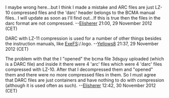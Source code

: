 I maybe wrong here...but I think I made a mistake and ARC files are just
LZ-10 compressed files and the 'darc' header belongs to the BCMA manual
files.. I will update as soon as I'll find out...If this is true then
the files in the darc format are not compressed.
--[Elisherer](User:Elisherer "wikilink") 21:00, 29 November 2012 (CET)


DARC with LZ-11 compression is used for a number of other things besides
the instruction manuals, like [ExeFS](ExeFS "wikilink"):/.logo.
--[Yellows8](User:Yellows8 "wikilink") 21:37, 29 November 2012 (CET)


The problem with that the I "opened" the bcma file 3dsguy uploaded
(which is a DARC file) and inside it there were 4 'arc' files which were
4 'darc' files compressed with LZ-10. After that I decompressed them and
"opened" them and there were no more compressed files in them. So I must
agree that DARC files are just containers and have nothing to do with
compression (although it is used often as such).
--[Elisherer](User:Elisherer "wikilink") 12:42, 30 November 2012 (CET)